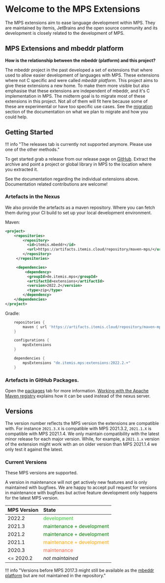 <style>
table tbody tr:nth-child(1) td:nth-child(2) {
   color: limegreen;
}

table tbody tr:nth-child(2) td:nth-child(2),
table tbody tr:nth-child(3) td:nth-child(2) {
   color: green;
}

table tbody tr:nth-child(4)  td:nth-child(2)   {
    color: orange;
}

table tbody tr:nth-child(5)  td:nth-child(2)   {
    color: tomato;
}

</style>
# Welcome to the MPS Extensions

The MPS extensions aim to ease language development within MPS. They are maintained by itemis, JetBrains and the open source community and its development is closely related to the development of MPS.

## MPS Extensions and mbeddr platform

**How is the relationship between the mbeddr (platform) and this project?**

The mbeddr project in the past developed a set of extensions that where used to allow easier development of languages with MPS. These extensions where not C specific and were called *mbeddr platform*. This project aims to give these extensions a new home. To make them more visible but also emphasise that these extensions are independent of mbeddr, and it's C implementation in MPS. The midterm goal is to migrate most of these extensions in this project. Not all of them will fit here because some of these are experimental or have too specific use cases. See the [migration](Migrating) section of the documentation on what we plan to migrate and how you could help.

## Getting Started

!!! info "The releases tab is currently not supported anymore. Please use one of the other methods."

To get started grab a release from our release page on [GitHub](https://github.com/JetBrains/MPS-extensions/releases). Extract the archive and point a project or global library in MPS to the location where you extracted it.

See the documentation regarding the individual extensions above. Documentation related contributions are welcome!

### Artefacts in the Nexus

We also provide the artefacts as a maven repository. Where you can fetch them during your CI build to set up your local development environment.

Maven:

```xml  title="pom.xml"
<project>
	<repositories>
	    <repository>
	      <id>itemis.mbeddr</id>
	      <url>https://artifacts.itemis.cloud/repository/maven-mps/</url>
	    </repository>
	 </repositories>

	 <dependencies>
		 <dependency>
		  <groupId>de.itemis.mps</groupId>
		  <artifactId>extensions</artifactId>
		  <version>2022.2</version>
		  <type>zip</type>
		</dependency>
	</dependencies>
</project>
```

Gradle:

```groovy title="build.gradle"
    repositories {
        maven { url 'https://artifacts.itemis.cloud/repository/maven-mps/' }
    }

	configurations {
        mpsExtensions
    }

    dependencies {
        mpsExtensions "de.itemis.mps:extensions:2022.2.+"
    }
```

### Artefacts in GitHub Packages.

Open the [packages](https://github.com/orgs/JetBrains/packages?repo_name=MPS-extensions) tab for more information.
[Working with the Apache Maven registry](https://docs.github.com/en/packages/working-with-a-github-packages-registry/working-with-the-apache-maven-registry) explains how it can be
used instead of the nexus server.

## Versions

The version number reflects the MPS version the extensions are compatible with. For instance `2021.3.X` is compatible with MPS 2021.3.2, `2021.1.X` is compatible with MPS 2021.1.4. We only maintain compatibility with the latest minor release for each major version. While, for example, a `2021.1.x` version of the extension might work with an on older version than MPS 2021.1.4 we only test it against the latest.

### Current Versions

These MPS versions are supported.

A version in maintenance will not get actively new features and is only maintained with bugfixes. We are happy to accept pull request for versions in maintenance with bugfixes but active feature development only happens for the latest MPS version.

| MPS Version | State |
|:--|:--|
| 2022.2 | development |
| 2021.3 | maintenance + development |
| 2021.2 |  maintenance + development  |
| 2021.1 |  maintenance + development  |
| 2020.3 | maintenance |
| <= 2020.2 | *not maintained* |

!!! info "Versions before MPS 2017.3 might still be available as the [mbeddr platform](https://github.com/mbeddr/mbeddr.core) but are not maintained in the repository."
